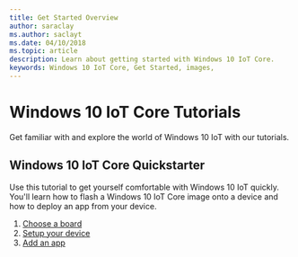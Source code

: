 ```yaml
--- 
title: Get Started Overview
author: saraclay 
ms.author: saclayt 
ms.date: 04/10/2018 
ms.topic: article 
description: Learn about getting started with Windows 10 IoT Core.
keywords: Windows 10 IoT Core, Get Started, images, 
--- 
```


# Windows 10 IoT Core Tutorials

Get familiar with and explore the world of Windows 10 IoT with our tutorials. 
 
## Windows 10 IoT Core Quickstarter
Use this tutorial to get yourself comfortable with Windows 10 IoT quickly. You'll learn how to flash a Windows 10 IoT Core image onto a device and how to deploy an app from your device.

1. [Choose a board](quickstarter/PrototypeBoards.md)
2.  [Setup your device](quickstarter/DeviceSetup.md)
3.  [Add an app](quickstarter/DevelopApp.md)
